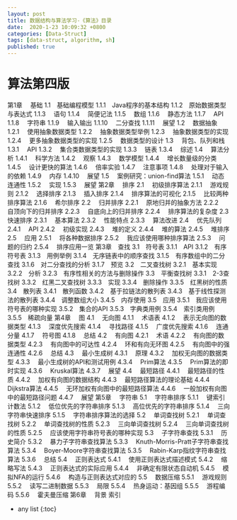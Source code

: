 ```yaml
---
layout: post
title: 数据结构与算法学习-《算法》目录
date:  2020-1-23 10:09:32 +0800
categories: [Data-Struct]
tags: [data-struct, algorithm, sh]
published: true
---
```


# 算法第四版

第1章　 基础
1.1　基础编程模型
1.1.1　Java程序的基本结构
1.1.2　原始数据类型与表达式
1.1.3　 语句
1.1.4　 简便记法
1.1.5　 数组
1.1.6　 静态方法
1.1.7　 API
1.1.8　 字符串
1.1.9　 输入输出
1.1.10　 二分查找
1.1.11　 展望
1.2　 数据抽象
1.2.1　 使用抽象数据类型
1.2.2　 抽象数据类型举例
1.2.3　 抽象数据类型的实现
1.2.4　 更多抽象数据类型的实现
1.2.5　 数据类型的设计
1.3　 背包、队列和栈
1.3.1　 API
1.3.2　 集合类数据类型的实现
1.3.3　 链表
1.3.4　 综述
1.4　 算法分析
1.4.1　 科学方法
1.4.2　 观察
1.4.3　 数学模型
1.4.4　 增长数量级的分类
1.4.5　 设计更快的算法
1.4.6　 倍率实验
1.4.7　 注意事项
1.4.8　 处理对于输入的依赖
1.4.9　 内存
1.4.10　 展望
1.5　 案例研究：union-find算法
1.5.1　 动态连通性
1.5.2　 实现
1.5.3　 展望
第2章　 排序
2.1　 初级排序算法
2.1.1　 游戏规则
2.1.2　 选择排序
2.1.3　 插入排序
2.1.4　 排序算法的可视化
2.1.5　 比较两种排序算法
2.1.6　 希尔排序
2.2　 归并排序
2.2.1　 原地归并的抽象方法
2.2.2　 自顶向下的归并排序
2.2.3　 自底向上的归并排序
2.2.4　 排序算法的复杂度
2.3　 快速排序
2.3.1　 基本算法
2.3.2　 性能特点
2.3.3　 算法改进
2.4　 优先队列
2.4.1　 API
2.4.2　 初级实现
2.4.3　 堆的定义
2.4.4　 堆的算法
2.4.5　 堆排序
2.5　 应用
2.5.1　 将各种数据排序
2.5.2　 我应该使用哪种排序算法
2.5.3　 问题的归约
2.5.4　 排序应用一览
第3章　查找
3.1　符号表
3.1.1　API
3.1.2　有序符号表
3.1.3　用例举例
3.1.4　无序链表中的顺序查找
3.1.5　有序数组中的二分查找
3.1.6　对二分查找的分析
3.1.7　预览
3.2　二叉查找树
3.2.1　基本实现
3.2.2　分析
3.2.3　有序性相关的方法与删除操作
3.3　平衡查找树
3.3.1　2-3查找树
3.3.2　红黑二叉查找树
3.3.3　实现
3.3.4　删除操作
3.3.5　红黑树的性质
3.4　散列表
3.4.1　散列函数
3.4.2　基于拉链法的散列表
3.4.3　基于线性探测法的散列表
3.4.4　调整数组大小
3.4.5　内存使用
3.5　应用
3.5.1　我应该使用符号表的哪种实现
3.5.2　集合的API
3.5.3　字典类用例
3.5.4　索引类用例
3.5.5　稀疏向量
第4章　 图
4.1　 无向图
4.1.1　 术语表
4.1.2　 表示无向图的数据类型
4.1.3　 深度优先搜索
4.1.4　 寻找路径
4.1.5　 广度优先搜索
4.1.6　 连通分量
4.1.7　 符号图
4.1.8　 总结
4.2　 有向图
4.2.1　 术语
4.2.2　 有向图的数据类型
4.2.3　 有向图中的可达性
4.2.4　 环和有向无环图
4.2.5　 有向图中的强连通性
4.2.6　 总结
4.3　 最小生成树
4.3.1　 原理
4.3.2　 加权无向图的数据类型
4.3.3　 最小生成树的API和测试用例
4.3.4　 Prim算法
4.3.5　 Prim算法的即时实现
4.3.6　 Kruskal算法
4.3.7　 展望
4.4　 最短路径
4.4.1　 最短路径的性质
4.4.2　 加权有向图的数据结构
4.4.3　 最短路径算法的理论基础
4.4.4　 Dijkstra算法
4.4.5　 无环加权有向图中的最短路径算法
4.4.6　 一般加权有向图中的最短路径问题
4.4.7　 展望
第5章　 字符串
5.1　 字符串排序
5.1.1　 键索引计数法
5.1.2　 低位优先的字符串排序
5.1.3　 高位优先的字符串排序
5.1.4　 三向字符串快速排序
5.1.5　 字符串排序算法的选择
5.2　 单词查找树
5.2.1　 单词查找树
5.2.2　 单词查找树的性质
5.2.3　 三向单词查找树
5.2.4　 三向单词查找树的性质
5.2.5　 应该使用字符串符号表的哪种实现
5.3　 子字符串查找
5.3.1　 历史简介
5.3.2　 暴力子字符串查找算法
5.3.3　 Knuth-Morris-Pratt子字符串查找算法
5.3.4　 Boyer-Moore字符串查找算法
5.3.5　 Rabin-Karp指纹字符串查找算法
5.3.6　 总结
5.4　 正则表达式
5.4.1　 使用正则表达式描述模式
5.4.2　 缩略写法
5.4.3　 正则表达式的实际应用
5.4.4　 非确定有限状态自动机
5.4.5　 模拟NFA的运行
5.4.6　 构造与正则表达式对应的
5.5　 数据压缩
5.5.1　 游戏规则
5.5.2　 读写二进制数据
5.5.3　 局限
5.5.4　 热身运动：基因组
5.5.5　 游程编码
5.5.6　 霍夫曼压缩
第6章　 背景
索引

* any list
{:toc}